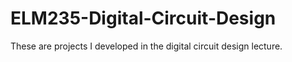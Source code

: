 # ELM235-Digital-Circuit-Design
These are projects I developed in the digital circuit design lecture.
